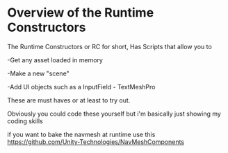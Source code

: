 # Overview of the Runtime Constructors

The Runtime Constructors or RC for short, Has Scripts that allow you to 

-Get any asset loaded in memory 

-Make a new "scene" 

-Add UI objects such as a InputField - TextMeshPro

These are must haves or at least to try out.

Obviously you could code these yourself but i'm basically 
just showing my coding skills

if you want to bake the navmesh at runtime use this
https://github.com/Unity-Technologies/NavMeshComponents
